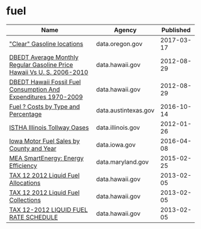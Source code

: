 # fuel

Name | Agency | Published
---- | ---- | ---------
["Clear" Gasoline locations](../datasets/qwux-prpy.md) | data.oregon.gov | 2017-03-17
[DBEDT Average Monthly Regular Gasoline Price Hawaii Vs U. S. 2006-2010](../datasets/9zb8-378h.md) | data.hawaii.gov | 2012-08-29
[DBEDT Hawaii Fossil Fuel Consumption And Expenditures 1970-2009](../datasets/2u2g-c52b.md) | data.hawaii.gov | 2012-08-29
[Fuel ? Costs by Type and Percentage](../datasets/66kg-nz58.md) | data.austintexas.gov | 2016-10-14
[ISTHA Illinois Tollway Oases](../datasets/zyh4-gim7.md) | data.illinois.gov | 2012-01-26
[Iowa Motor Fuel Sales by County and Year](../datasets/hbwp-wys3.md) | data.iowa.gov | 2016-04-08
[MEA SmartEnergy: Energy Efficiency](../datasets/26ni-9b4w.md) | data.maryland.gov | 2015-02-25
[TAX 12 2012 Liquid Fuel Allocations](../datasets/cbix-g738.md) | data.hawaii.gov | 2013-02-05
[TAX 12 2012 Liquid Fuel Collections](../datasets/36ik-4uk9.md) | data.hawaii.gov | 2013-02-05
[TAX 12-2012 LIQUID FUEL RATE SCHEDULE](../datasets/ap2e-c6eb.md) | data.hawaii.gov | 2013-02-05

